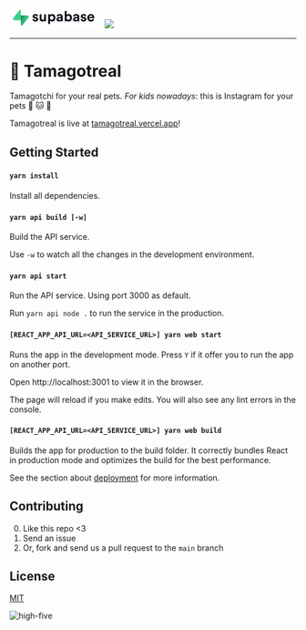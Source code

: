 <p>
  <a href="https://supabase.io"><img width="155" src="https://raw.githubusercontent.com/supabase/supabase/master/web/static/supabase-light-rounded-corner-background.svg"/></a>  &nbsp;
  <a href="https://vercel.com/?utm_source=restfire-studio&utm_campaign=oss"><img width="190" src="https://www.datocms-assets.com/31049/1618983297-powered-by-vercel.svg"/></a>
</p>

---

# 🐹 Tamagotreal

Tamagotchi for your real pets. *For kids nowadays*: this is Instagram for your pets 🐹 🐱 🐶

Tamagotreal is live at [tamagotreal.vercel.app](https://tamagotreal.vercel.app)!

## Getting Started

#### `yarn install`

Install all dependencies.

#### `yarn api build [-w]`

Build the API service.

Use `-w` to watch all the changes in the development environment.

#### `yarn api start`

Run the API service. Using port 3000 as default.

Run `yarn api node .` to run the service in the production.

#### `[REACT_APP_API_URL=<API_SERVICE_URL>] yarn web start`

Runs the app in the development mode. Press `Y` if it offer you to run the app on another port.

Open http://localhost:3001 to view it in the browser.

The page will reload if you make edits.
You will also see any lint errors in the console.

#### `[REACT_APP_API_URL=<API_SERVICE_URL>] yarn web build`

Builds the app for production to the build folder.
It correctly bundles React in production mode and optimizes the build for the best performance.

See the section about [deployment](https://facebook.github.io/create-react-app/docs/deployment) for more information.

## Contributing

 0. Like this repo <3
 0. Send an issue
 0. Or, fork and send us a pull request to the `main` branch

## License

[MIT](./LICENSE.md)

![high-five](https://media0.giphy.com/media/26BREWfA5cRZJbMd2/giphy.gif?cid=ecf05e4721370e49dc41cdc59e140f4c0337fcaa46553ddb&rid=giphy.gif)
